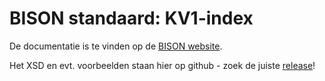 # BISON standaard: KV1-index

De documentatie is te vinden op de [BISON website](bison.dova.nu/standaarden/kv1-index).

Het XSD en evt. voorbeelden staan hier op github - zoek de juiste [release](github.com/BISONNL/KV1-index/releases)!
